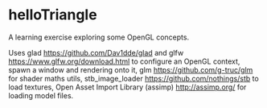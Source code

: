 # helloTriangle
A learning exercise exploring some OpenGL concepts.

Uses glad https://github.com/Dav1dde/glad and glfw https://www.glfw.org/download.html to configure an OpenGL context, spawn a window and rendering onto it, glm https://github.com/g-truc/glm for  shader maths utils, stb_image_loader https://github.com/nothings/stb to load textures, Open Asset Import Library (assimp) http://assimp.org/ for loading model files.
